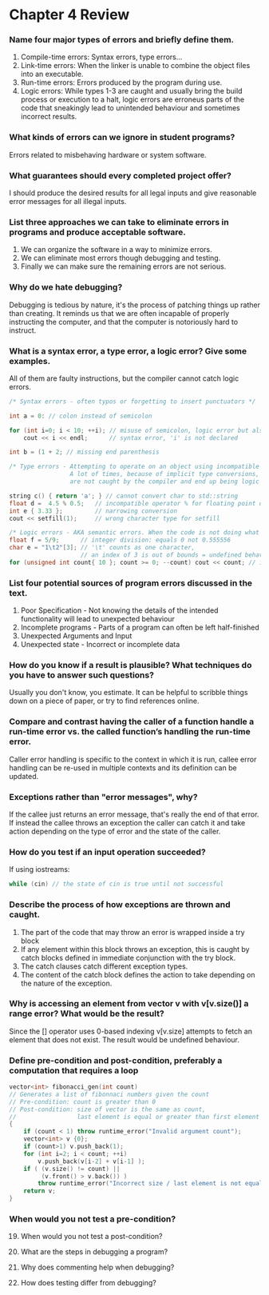 # Chapter 4 Review

### Name four major types of errors and briefly define them.
1. Compile-time errors: Syntax errors, type errors...
2. Link-time errors: When the linker is unable to combine the object files into an executable.
3. Run-time errors: Errors produced by the program during use.
4. Logic errors: While types 1-3 are caught and usually bring the build process or execution to a halt, logic errors are erroneus parts of the code that sneakingly lead to unintended behaviour and sometimes incorrect results.

### What kinds of errors can we ignore in student programs?
Errors related to misbehaving hardware or system software.

### What guarantees should every completed project offer?
I should produce the desired results for all legal inputs and give reasonable error messages for all illegal inputs.

### List three approaches we can take to eliminate errors in programs and produce acceptable software.
1. We can organize the software in a way to minimize errors.
2. We can eliminate most errors though debugging and testing.
3. Finally we can make sure the remaining errors are not serious.

### Why do we hate debugging?
Debugging is tedious by nature, it's the process of patching things up rather than creating. It reminds us that we are often incapable of properly instructing the computer, and that the computer is notoriously hard to instruct.

### What is a syntax error, a type error, a logic error? Give some examples.
All of them are faulty instructions, but the compiler cannot catch logic errors.
```c++
/* Syntax errors - often typos or forgetting to insert punctuators */

int a = 0: // colon instead of semicolon

for (int i=0; i < 10; ++i); // misuse of semicolon, logic error but also:
    cout << i << endl;      // syntax error, 'i' is not declared

int b = (1 + 2; // missing end parenthesis

/* Type errors - Attempting to operate on an object using incompatible object types.
                 A lot of times, because of implicit type conversions, these errors
                 are not caught by the compiler and end up being logic errors instead. */

string c() { return 'a'; } // cannot convert char to std::string
float d =  4.5 % 0.5;   // incompatible operator % for floating point operands
int e { 3.33 };         // narrowing conversion
cout << setfill(1);     // wrong character type for setfill

/* Logic errors - AKA semantic errors. When the code is not doing what we thought it would. */
float f = 5/9;      // integer division: equals 0 not 0.555556
char e = "1\t2"[3]; // '\t' counts as one character,
                    // an index of 3 is out of bounds = undefined behaviour
for (unsigned int count{ 10 }; count >= 0; --count) cout << count; // infinite loop
```

### List four potential sources of program errors discussed in the text.
1. Poor Specification - Not knowing the details of the intended functionality will lead to unexpected behaviour
2. Incomplete programs - Parts of a program can often be left half-finished
3. Unexpected Arguments and Input
4. Unexpected state - Incorrect or incomplete data

### How do you know if a result is plausible? What techniques do you have to answer such questions?
Usually you don't know, you estimate. It can be helpful to scribble things down on a piece of paper, or try to find references online.

### Compare and contrast having the caller of a function handle a run-time error vs. the called function’s handling the run-time error.
Caller error handling is specific to the context in which it is run, callee error handling can be re-used in multiple contexts and its definition can be updated.

### Exceptions rather than "error messages", why?
If the callee just returns an error message, that's really the end of that error. If instead the callee throws an exception the caller can catch it and take action depending on the type of error and the state of the caller.

### How do you test if an input operation succeeded?
If using iostreams:
```c++
while (cin) // the state of cin is true until not successful
```

### Describe the process of how exceptions are thrown and caught.
1. The part of the code that may throw an error is wrapped inside a try block
2. If any element within this block throws an exception, this is caught by catch blocks defined in immediate conjunction with the try block.
3. The catch clauses catch different exception types.
4. The content of the catch block defines the action to take depending on the nature of the exception. 

### Why is accessing an element from vector v with v[v.size()] a range error? What would be the result?
Since the [] operator uses 0-based indexing v[v.size] attempts to fetch an element that does not exist. The result would be undefined behaviour.

### Define pre-condition and post-condition, preferably a computation that requires a loop
```c++
vector<int> fibonacci_gen(int count)
// Generates a list of fibonnaci numbers given the count
// Pre-condition: count is greater than 0
// Post-condition: size of vector is the same as count,
//                 last element is equal or greater than first element
{
    if (count < 1) throw runtime_error("Invalid argument count");
    vector<int> v {0};
    if (count>1) v.push_back(1);
    for (int i=2; i < count; ++i)
        v.push_back(v[i-2] + v[i-1] );
    if ( (v.size() != count) ||
         (v.front() > v.back()) )
        throw runtime_error("Incorrect size / last element is not equal or greater than first");
    return v;
}
```

### When would you not test a pre-condition?


19. When would you not test a post-condition?

20. What are the steps in debugging a program?

21. Why does commenting help when debugging?

22. How does testing differ from debugging?